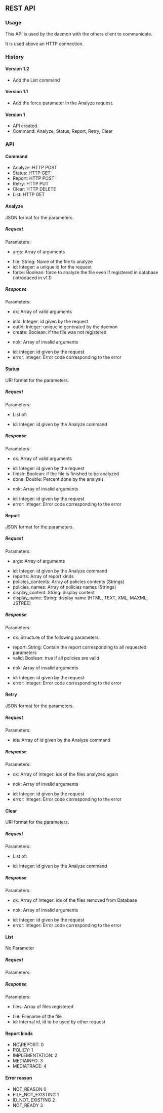 ## REST API

### Usage

This API is used by the daemon with the others client to communicate.

It is used above an HTTP connection.

### History

#### Version 1.2

* Add the List command

#### Version 1.1

* Add the force parameter in the Analyze request.

#### Version 1

* API created.
* Command: Analyze, Status, Report, Retry, Clear

### API

#### Command

* Analyze: HTTP POST
* Status:  HTTP GET
* Report:  HTTP POST
* Retry:   HTTP PUT
* Clear:   HTTP DELETE
* List:    HTTP GET

#### Analyze

JSON format for the parameters.

##### Request

Parameters:

* args:              Array of arguments

- file:              String: Name of the file to analyze
- id:                Integer: a unique id for the request
- force:             Boolean: force to analyze the file even if registered in database (introduced in v1.1)

##### Response

Parameters:

* ok:                Array of valid arguments

- inId:              Integer: id given by the request
- outId:             Integer: unique id generated by the daemon
- create:            Boolean: if the file was not registered

* nok: Array of invalid arguments

- id:                Integer: id given by the request
- error:             Integer: Error code corresponding to the error

#### Status

URI format for the parameters.

##### Request

Parameters:

* List of:

- id:                Integer: id given by the Analyze command

##### Response

Parameters:

* ok:                Array of valid arguments

- id:                Integer: id given by the request
- finish:            Boolean: if the file is finished to be analyzed
- done:              Double: Percent done by the analysis

* nok:               Array of invalid arguments

- id:                Integer: id given by the request
- error:             Integer: Error code corresponding to the error

#### Report

JSON format for the parameters.

##### Request

Parameters:

* args:              Array of arguments

- id:                Integer: id given by the Analyze command
- reports:           Array of report kinds
- policies_contents: Array of policies contents (Strings)
- policies_names:    Array of policies names (Strings)
- display_content:   String:  display content
- display_name:      String:  display name (HTML, TEXT, XML, MAXML, JSTREE)

##### Response

Parameters:

* ok:                Structure of the following parameters

- report:            String: Contain the report corresponding to all requested parameters
- valid:             Boolean: true if all policies are valid

* nok:               Array of invalid arguments

- id:                Integer: id given by the request
- error:             Integer: Error code corresponding to the error

#### Retry

JSON format for the parameters.

##### Request

Parameters:

* ids:              Array of id given by the Analyze command

##### Response

Parameters:

* ok:                Array of Integer: ids of the files analyzed again

* nok:               Array of invalid arguments

- id:                Integer: id given by the request
- error:             Integer: Error code corresponding to the error

#### Clear

URI format for the parameters.

##### Request

Parameters:

* List of:

- id:                Integer: id given by the Analyze command

##### Response

Parameters:

* ok:                Array of Integer: ids of the files removed from Database

* nok:               Array of invalid arguments

- id:                Integer: id given by the request
- error:             Integer: Error code corresponding to the error

#### List

No Parameter

##### Request

Parameters:

##### Response

Parameters:

* files:             Array of files registered

- file:              Filename of the file
- id:                Internal id, id to be used by other request

#### Report kinds

* NO\REPORT:      0
* POLICY:         1
* IMPLEMENTATION: 2
* MEDIAINFO:      3
* MEDIATRACE:     4

#### Error reason

* NOT\_REASON           0
* FILE\_NOT\_EXISTING   1
* ID\_NOT\_EXISTING     2
* NOT\_READY            3
